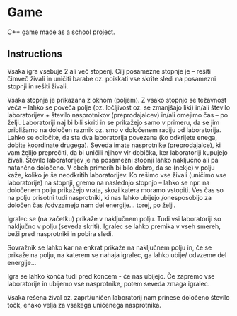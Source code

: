 # Game

C++ game made as a school project.

## Instructions

Vsaka igra vsebuje 2 ali več stopenj. Cilj posamezne stopnje je – rešiti čimveč živali in uničiti barabe oz. poiskati vse skrite sledi na posamezni stopnji in rešiti živali.

Vsaka stopnja je prikazana z  oknom (poljem). Z vsako stopnjo se težavnost veča – lahko se poveča polje  (oz. ločljivost oz. se zmanjšajo liki) in/ali število laboratorijev + število nasprotnikov (preprodajalcev)  in/ali omejimo čas – po želji. Laboratoriji naj bi bili skriti in se prikažejo samo v primeru, da se jim približamo na določen razmik oz. smo v določenem radiju od laboratorija. Lahko se odločite, da sta dva laboratorija povezana (ko odkrijete enega, dobite koordinate drugega). Seveda imate nasprotnike (preprodajalce), ki vam želijo preprečiti, da bi uničili njihov vir dobička, ker laboratoriji kupujejo živali. Število laboratorijev je na posamezni stopnji lahko naključno ali pa natančno določeno. V obeh primerih bi bilo dobro, da se (nekje) v polju kaže, koliko je še neodkritih laboratorijev. Ko rešimo vse živali (uničimo vse laboratorije) na stopnji, gremo na naslednjo stopnjo – lahko se npr. na določenem polju prikažejo vrata, skozi katera moramo vstopiti. Ves čas so na polju prisotni tudi nasprotniki, ki nas lahko ubijejo /onesposobijo za določen čas /odvzamejo nam del energije… torej, po želji.

Igralec  se (na začetku) prikaže v naključnem polju. Tudi vsi laboratoriji so naključno v polju (seveda skriti).  Igralec se lahko premika v vseh smereh, beži pred nasprotniki in pobira sledi.

Sovražnik se lahko kar na enkrat prikaže na naključnem polju in, če se prikaže na polju, na katerem se nahaja igralec, ga lahko ubije/ odvzeme del energije… 

Igra se lahko konča tudi pred koncem - če nas ubijejo. Če zapremo vse laboratorije in ubijemo vse nasprotnike, potem seveda zmaga igralec.  

Vsaka rešena žival oz. zaprt/uničen laboratorij nam prinese določeno število točk, enako velja za vsakega uničenega nasprotnika.